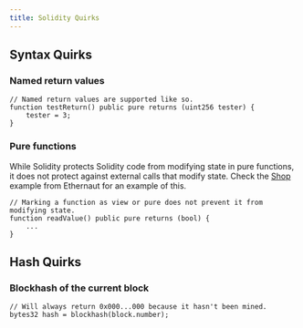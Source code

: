 ```yaml
---
title: Solidity Quirks
---
```


## Syntax Quirks

### Named return values

```solidity
// Named return values are supported like so.
function testReturn() public pure returns (uint256 tester) {
    tester = 3;
}
```

### Pure functions

While Solidity protects Solidity code from modifying state in pure functions, it does not protect against external calls that modify state. Check the [Shop](https://ethernaut.openzeppelin.com/level/0x691eeA9286124c043B82997201E805646b76351a) example from Ethernaut for an example of this.

```solidity
// Marking a function as view or pure does not prevent it from modifying state.
function readValue() public pure returns (bool) {
    ...
}
```

## Hash Quirks

### Blockhash of the current block

```solidity
// Will always return 0x000...000 because it hasn't been mined.
bytes32 hash = blockhash(block.number);
```